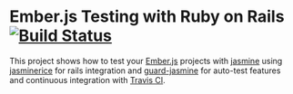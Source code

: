 Ember.js Testing with Ruby on Rails [![Build Status](https://secure.travis-ci.org/DominikGuzei/ember-testing-on-rails.png??branch=master)](http://travis-ci.org/DominikGuzei/ember-testing-on-rails)
===================================

This project shows how to test your [Ember.js](http://www.emberjs.com/) projects
with [jasmine](https://jasmine.github.io/) using 
[jasminerice](https://github.com/bradphelan/jasminerice) for rails integration and 
[guard-jasmine](https://github.com/netzpirat/guard-jasmine) for auto-test features 
and continuous integration with [Travis CI](http://travis-ci.org/).
